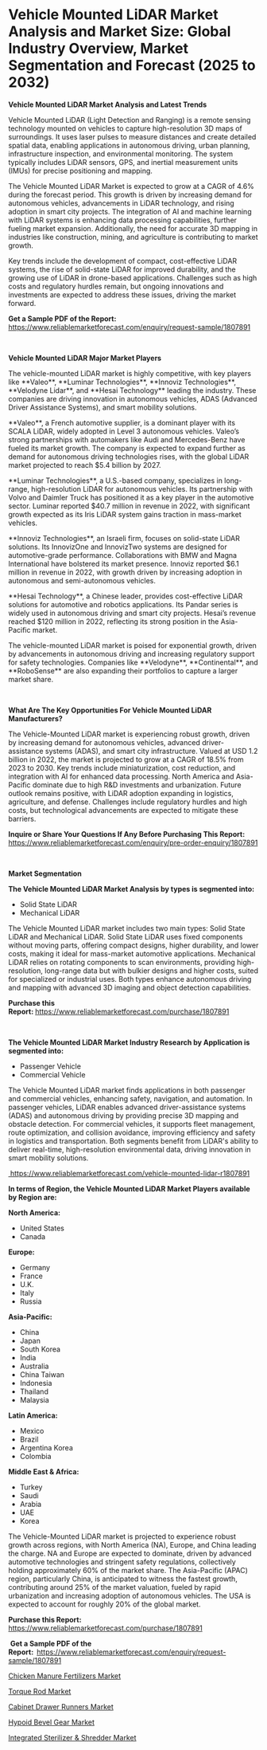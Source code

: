 <p><h1>Vehicle Mounted LiDAR Market Analysis and Market Size: Global Industry Overview, Market Segmentation and Forecast (2025 to 2032)</h1></p><p><strong>Vehicle Mounted LiDAR Market Analysis and Latest Trends</strong></p>
<p><p>Vehicle Mounted LiDAR (Light Detection and Ranging) is a remote sensing technology mounted on vehicles to capture high-resolution 3D maps of surroundings. It uses laser pulses to measure distances and create detailed spatial data, enabling applications in autonomous driving, urban planning, infrastructure inspection, and environmental monitoring. The system typically includes LiDAR sensors, GPS, and inertial measurement units (IMUs) for precise positioning and mapping.</p><p>The Vehicle Mounted LiDAR Market is expected to grow at a CAGR of 4.6% during the forecast period. This growth is driven by increasing demand for autonomous vehicles, advancements in LiDAR technology, and rising adoption in smart city projects. The integration of AI and machine learning with LiDAR systems is enhancing data processing capabilities, further fueling market expansion. Additionally, the need for accurate 3D mapping in industries like construction, mining, and agriculture is contributing to market growth.</p><p>Key trends include the development of compact, cost-effective LiDAR systems, the rise of solid-state LiDAR for improved durability, and the growing use of LiDAR in drone-based applications. Challenges such as high costs and regulatory hurdles remain, but ongoing innovations and investments are expected to address these issues, driving the market forward.</p></p>
<p><strong>Get a Sample PDF of the Report:&nbsp;</strong> <a href="https://www.reliablemarketforecast.com/enquiry/request-sample/1807891?utm_campaign=1875&utm_medium=2&utm_source=Github&utm_content=ia&utm_term=22012025&utm_id=vehicle-mounted-lidar">https://www.reliablemarketforecast.com/enquiry/request-sample/1807891</a></p>
<p>&nbsp;</p>
<p><strong>Vehicle Mounted LiDAR Major Market Players</strong></p>
<p><p>The vehicle-mounted LiDAR market is highly competitive, with key players like **Valeo**, **Luminar Technologies**, **Innoviz Technologies**, **Velodyne Lidar**, and **Hesai Technology** leading the industry. These companies are driving innovation in autonomous vehicles, ADAS (Advanced Driver Assistance Systems), and smart mobility solutions.</p><p>**Valeo**, a French automotive supplier, is a dominant player with its SCALA LiDAR, widely adopted in Level 3 autonomous vehicles. Valeo’s strong partnerships with automakers like Audi and Mercedes-Benz have fueled its market growth. The company is expected to expand further as demand for autonomous driving technologies rises, with the global LiDAR market projected to reach $5.4 billion by 2027.</p><p>**Luminar Technologies**, a U.S.-based company, specializes in long-range, high-resolution LiDAR for autonomous vehicles. Its partnership with Volvo and Daimler Truck has positioned it as a key player in the automotive sector. Luminar reported $40.7 million in revenue in 2022, with significant growth expected as its Iris LiDAR system gains traction in mass-market vehicles.</p><p>**Innoviz Technologies**, an Israeli firm, focuses on solid-state LiDAR solutions. Its InnovizOne and InnovizTwo systems are designed for automotive-grade performance. Collaborations with BMW and Magna International have bolstered its market presence. Innoviz reported $6.1 million in revenue in 2022, with growth driven by increasing adoption in autonomous and semi-autonomous vehicles.</p><p>**Hesai Technology**, a Chinese leader, provides cost-effective LiDAR solutions for automotive and robotics applications. Its Pandar series is widely used in autonomous driving and smart city projects. Hesai’s revenue reached $120 million in 2022, reflecting its strong position in the Asia-Pacific market.</p><p>The vehicle-mounted LiDAR market is poised for exponential growth, driven by advancements in autonomous driving and increasing regulatory support for safety technologies. Companies like **Velodyne**, **Continental**, and **RoboSense** are also expanding their portfolios to capture a larger market share.</p></p>
<p>&nbsp;</p>
<p><strong>What Are The Key Opportunities For Vehicle Mounted LiDAR Manufacturers?</strong></p>
<p><p>The Vehicle-Mounted LiDAR market is experiencing robust growth, driven by increasing demand for autonomous vehicles, advanced driver-assistance systems (ADAS), and smart city infrastructure. Valued at USD 1.2 billion in 2022, the market is projected to grow at a CAGR of 18.5% from 2023 to 2030. Key trends include miniaturization, cost reduction, and integration with AI for enhanced data processing. North America and Asia-Pacific dominate due to high R&D investments and urbanization. Future outlook remains positive, with LiDAR adoption expanding in logistics, agriculture, and defense. Challenges include regulatory hurdles and high costs, but technological advancements are expected to mitigate these barriers.</p></p>
<p><strong>Inquire or Share Your Questions If Any Before Purchasing This Report:</strong> <a href="https://www.reliablemarketforecast.com/enquiry/pre-order-enquiry/1807891?utm_campaign=1875&utm_medium=2&utm_source=Github&utm_content=ia&utm_term=22012025&utm_id=vehicle-mounted-lidar">https://www.reliablemarketforecast.com/enquiry/pre-order-enquiry/1807891</a></p>
<p>&nbsp;</p>
<p><strong>Market Segmentation</strong></p>
<p><strong>The Vehicle Mounted LiDAR Market Analysis by types is segmented into:</strong></p>
<p><ul><li>Solid State LiDAR</li><li>Mechanical LiDAR</li></ul></p>
<p><p>The Vehicle Mounted LiDAR market includes two main types: Solid State LiDAR and Mechanical LiDAR. Solid State LiDAR uses fixed components without moving parts, offering compact designs, higher durability, and lower costs, making it ideal for mass-market automotive applications. Mechanical LiDAR relies on rotating components to scan environments, providing high-resolution, long-range data but with bulkier designs and higher costs, suited for specialized or industrial uses. Both types enhance autonomous driving and mapping with advanced 3D imaging and object detection capabilities.</p></p>
<p><strong>Purchase this Report:&nbsp;</strong><a href="https://www.reliablemarketforecast.com/purchase/1807891?utm_campaign=1875&utm_medium=2&utm_source=Github&utm_content=ia&utm_term=22012025&utm_id=vehicle-mounted-lidar">https://www.reliablemarketforecast.com/purchase/1807891</a></p>
<p>&nbsp;</p>
<p><strong>The Vehicle Mounted LiDAR Market Industry Research by Application is segmented into:</strong></p>
<p><ul><li>Passenger Vehicle</li><li>Commercial Vehicle</li></ul></p>
<p><p>The Vehicle Mounted LiDAR market finds applications in both passenger and commercial vehicles, enhancing safety, navigation, and automation. In passenger vehicles, LiDAR enables advanced driver-assistance systems (ADAS) and autonomous driving by providing precise 3D mapping and obstacle detection. For commercial vehicles, it supports fleet management, route optimization, and collision avoidance, improving efficiency and safety in logistics and transportation. Both segments benefit from LiDAR's ability to deliver real-time, high-resolution environmental data, driving innovation in smart mobility solutions.</p></p>
<p><a href="https://www.reliablemarketforecast.com/vehicle-mounted-lidar-r1807891?utm_campaign=1875&utm_medium=2&utm_source=Github&utm_content=ia&utm_term=22012025&utm_id=vehicle-mounted-lidar">&nbsp;https://www.reliablemarketforecast.com/vehicle-mounted-lidar-r1807891</a></p>
<p><strong>In terms of Region, the Vehicle Mounted LiDAR Market Players available by Region are:</strong></p>
<p>
    <p> <strong> North America: </strong>
        <ul>
            <li>United States</li>
            <li>Canada</li>
        </ul>
        </p> 
    <p> <strong> Europe: </strong>
        <ul>
            <li>Germany</li>
            <li>France</li>
            <li>U.K.</li>
            <li>Italy</li>
            <li>Russia</li>
        </ul>
        </p> 
    <p> <strong> Asia-Pacific: </strong>
        <ul>
            <li>China</li>
            <li>Japan</li>
            <li>South Korea</li>
            <li>India</li>
            <li>Australia</li>
            <li>China Taiwan</li>
            <li>Indonesia</li>
            <li>Thailand</li>
            <li>Malaysia</li>
        </ul>
        </p> 
    <p> <strong> Latin America: </strong>
        <ul>
            <li>Mexico</li>
            <li>Brazil</li>
            <li>Argentina Korea</li>
            <li>Colombia</li>
        </ul>
        </p> 
    <p> <strong> Middle East & Africa: </strong>
        <ul>
            <li>Turkey</li>
            <li>Saudi</li>
            <li>Arabia</li>
            <li>UAE</li>
            <li>Korea</li>
        </ul>
    </p>
    </p>
<p><p>The Vehicle-Mounted LiDAR market is projected to experience robust growth across regions, with North America (NA), Europe, and China leading the charge. NA and Europe are expected to dominate, driven by advanced automotive technologies and stringent safety regulations, collectively holding approximately 60% of the market share. The Asia-Pacific (APAC) region, particularly China, is anticipated to witness the fastest growth, contributing around 25% of the market valuation, fueled by rapid urbanization and increasing adoption of autonomous vehicles. The USA is expected to account for roughly 20% of the global market.</p></p>
<p><strong>Purchase this Report: </strong><a href="https://www.reliablemarketforecast.com/purchase/1807891?utm_campaign=1875&utm_medium=2&utm_source=Github&utm_content=ia&utm_term=22012025&utm_id=vehicle-mounted-lidar">https://www.reliablemarketforecast.com/purchase/1807891</a></p>
<p>&nbsp;<strong>Get a Sample PDF of the Report:&nbsp;&nbsp;</strong><a href="https://www.reliablemarketforecast.com/enquiry/request-sample/1807891?utm_campaign=1875&utm_medium=2&utm_source=Github&utm_content=ia&utm_term=22012025&utm_id=vehicle-mounted-lidar">https://www.reliablemarketforecast.com/enquiry/request-sample/1807891</a></p>
<p><strong></strong></p>
<p><p><a href="https://www.linkedin.com/pulse/forecasting-chicken-manure-fertilizers-market-industry-analysis-t4kqe?utm_campaign=1875&utm_medium=2&utm_source=Github&utm_content=ia&utm_term=22012025&utm_id=vehicle-mounted-lidar">Chicken Manure Fertilizers Market</a></p><p><a href="https://github.com/raffadongraffadong/Market-Research-Report-List-1/blob/main/torque-rod-market.md?utm_campaign=1875&utm_medium=2&utm_source=Github&utm_content=ia&utm_term=22012025&utm_id=vehicle-mounted-lidar">Torque Rod Market</a></p><p><a href="https://www.linkedin.com/pulse/research-examination-onthe-cabinet-drawer-runners-marketsize-io2sc?utm_campaign=1875&utm_medium=2&utm_source=Github&utm_content=ia&utm_term=22012025&utm_id=vehicle-mounted-lidar">Cabinet Drawer Runners Market</a></p><p><a href="https://github.com/gregorywiliams78/Market-Research-Report-List-1/blob/main/hypoid-bevel-gear-market.md?utm_campaign=1875&utm_medium=2&utm_source=Github&utm_content=ia&utm_term=22012025&utm_id=vehicle-mounted-lidar">Hypoid Bevel Gear Market</a></p><p><a href="https://www.linkedin.com/pulse/integrated-sterilizer-shredder-market-size-estimated-rcgjc?utm_campaign=1875&utm_medium=2&utm_source=Github&utm_content=ia&utm_term=22012025&utm_id=vehicle-mounted-lidar">Integrated Sterilizer & Shredder Market</a></p></p>